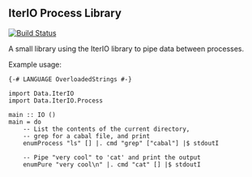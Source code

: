IterIO Process Library
----------------------

[![Build Status](https://secure.travis-ci.org/garious/process-iterio.png?branch=master)](http://travis-ci.org/garious/process-iterio)

A small library using the IterIO library to pipe data between processes.

Example usage:

    {-# LANGUAGE OverloadedStrings #-}
    
    import Data.IterIO
    import Data.IterIO.Process
    
    main :: IO ()
    main = do
        -- List the contents of the current directory,
        -- grep for a cabal file, and print
        enumProcess "ls" [] |. cmd "grep" ["cabal"] |$ stdoutI

        -- Pipe "very cool" to 'cat' and print the output
        enumPure "very cool\n" |. cmd "cat" [] |$ stdoutI



